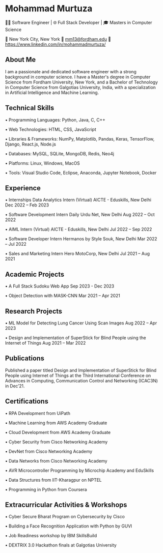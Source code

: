 <h1>Mohammad Murtuza</h1>

👨‍💻 Software Engineer | 🌐 Full Stack Developer | 🎓 Masters in Computer Science 

📍 New York City, New York
📧 mm13@fordham.edu
💼 https://www.linkedin.com/in/mohammadmurtuza/

<h2>About Me</h2>

I am a passionate and dedicated software engineer with a strong background in computer science. I have a Master's degree in Computer Science from Fordham University, New York, and a Bachelor of Technology in Computer Science from Galgotias University, India, with a specialization in Artificial Intelligence and Machine Learning.

<h2>Technical Skills</h2>

•	Programming Languages: Python, Java, C, C++



•	Web Technologies: HTML, CSS, JavaScript

•	Libraries & Frameworks: NumPy, Matplotlib, Pandas, Keras, TensorFlow, Django, React.js, Node.js

•	Databases: MySQL, SQLite, MongoDB, Redis, Neo4j

•	Platforms: Linux, Windows, MacOS

•	Tools: Visual Studio Code, Eclipse, Anaconda, Jupyter Notebook, Docker

<h2>Experience</h2>

•	Internships
Data Analytics Intern (Virtual)
AICTE - Eduskills, New Delhi
Dec 2022 – Feb 2023

•	Software Development Intern
Daily Urdu Net, New Delhi
Aug 2022 – Oct 2022

•	AIML Intern (Virtual)
AICTE - Eduskills, New Delhi
Jul 2022 – Sep 2022

•	Software Developer Intern
Hermanos by Style Souk, New Delhi
Mar 2022 – Jul 2022

•	Sales and Marketing Intern
Hero MotoCorp, New Delhi
Jul 2021 – Aug 2021

<h2>Academic Projects</h2>

•	A Full Stack Sudoku Web App
Sep 2023 - Dec 2023

•	Object Detection with MASK-CNN
Mar 2021 – Apr 2021

<h2>Research Projects</h2>

•	ML Model for Detecting Lung Cancer Using Scan Images
Aug 2022 – Apr 2023

•	Design and Implementation of SuperStick for Blind People using the Internet of Things
Aug 2021 – Mar 2022


<h2>Publications</h2>

Published a paper titled Design and Implementation of SuperStick for Blind People using Internet of Things at the Third International Conference on Advances in Computing, Communication Control and Networking (ICAC3N) in Dec’21.

<h2>Certifications</h2>

•	RPA Development from UiPath

•	Machine Learning from AWS Academy Graduate

•	Cloud Development from AWS Academy Graduate

•	Cyber Security from Cisco Networking Academy

•	DevNet from Cisco Networking Academy

•	Data Networks from Cisco Networking Academy

•	AVR Microcontroller Programming by Microchip Academy and EduSkills

•	Data Structures from IIT-Kharagpur on NPTEL

•	Programming in Python from Coursera



<h2>Extracurricular Activities & Workshops</h2>

•	Cyber Secure Bharat Program on Cybersecurity by Cisco

•	Building a Face Recognition Application with Python by GUVI

•	Job Readiness workshop by IBM SkillsBuild

•	DEXTRIX 3.0 Hackathon finals at Galgotias University

